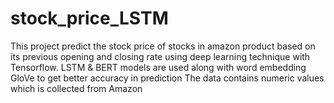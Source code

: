# stock_price_LSTM

This project predict the stock price of stocks in amazon product based on its previous opening and closing rate using deep learning technique with Tensorflow. LSTM & BERT models are used along with word embedding GloVe to get better accuracy in prediction 
The data contains numeric values which is collected from Amazon 
